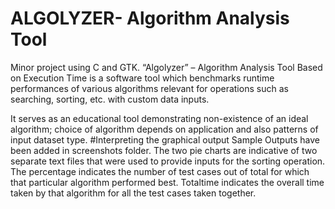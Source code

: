 ALGOLYZER- Algorithm Analysis Tool
=======

Minor project using C and GTK. “Algolyzer” – Algorithm Analysis Tool Based on Execution Time is a software tool which benchmarks runtime performances of various algorithms relevant for operations such as searching, sorting, etc. with custom data inputs. 

It serves as an educational tool demonstrating non-existence of an ideal algorithm; choice of algorithm depends on application and also patterns of input dataset type. 
#Interpreting the graphical output
Sample Outputs have been added in screenshots folder.
The two pie charts are indicative of two separate text files that were used to provide inputs for the sorting operation. The percentage indicates the number of test cases out of total for which that particular algorithm performed best. Totaltime indicates the overall time taken by that algorithm for all the test cases taken together.
